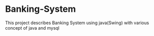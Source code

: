 # Banking-System
This project describes Banking System using java(Swing) with various concept of java and mysql
